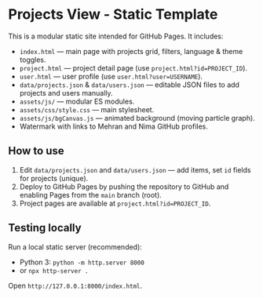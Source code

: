 
# Projects View - Static Template

This is a modular static site intended for GitHub Pages. It includes:

- `index.html` — main page with projects grid, filters, language & theme toggles.
- `project.html` — project detail page (use `project.html?id=PROJECT_ID`).
- `user.html` — user profile (use `user.html?user=USERNAME`).
- `data/projects.json` & `data/users.json` — editable JSON files to add projects and users manually.
- `assets/js/` — modular ES modules.
- `assets/css/style.css` — main stylesheet.
- `assets/js/bgCanvas.js` — animated background (moving particle graph).
- Watermark with links to Mehran and Nima GitHub profiles.

## How to use

1. Edit `data/projects.json` and `data/users.json` — add items, set `id` fields for projects (unique).
2. Deploy to GitHub Pages by pushing the repository to GitHub and enabling Pages from the `main` branch (root).
3. Project pages are available at `project.html?id=PROJECT_ID`.

## Testing locally

Run a local static server (recommended):
- Python 3: `python -m http.server 8000`
- or `npx http-server .`

Open `http://127.0.0.1:8000/index.html`.

